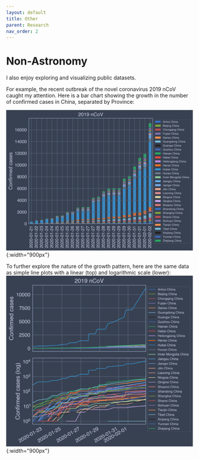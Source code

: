 ```yaml
---
layout: default
title: Other
parent: Research
nav_order: 2
---
```


# Non-Astronomy

I also enjoy exploring and visualizing public datasets.

For example, the recent outbreak of the novel coronavirus 2019 nCoV caught my attention. Here is a bar chart showing the growth in the number of confirmed cases in China, separated by Province:

![](/assets/images/ncov1.png){:width="900px"}

To further explore the nature of the growth pattern, here are the same data as simple line plots with a linear (top) and logarithmic scale (lower):
![](/assets/images/ncov2.png){:width="900px"}
